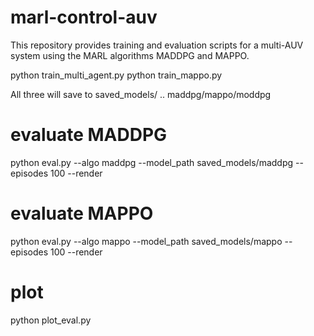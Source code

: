 # marl-control-auv
This repository provides training and evaluation scripts for a multi-AUV system using the MARL algorithms MADDPG and MAPPO.

python train_multi_agent.py
python train_mappo.py

All three will save to saved_models/ .. maddpg/mappo/moddpg

# evaluate MADDPG
python eval.py --algo maddpg --model_path saved_models/maddpg --episodes 100 --render

# evaluate MAPPO
python eval.py --algo mappo --model_path saved_models/mappo --episodes 100 --render

# plot
python plot_eval.py

